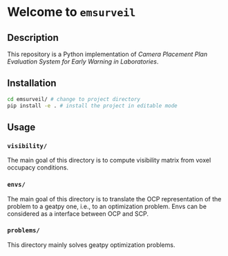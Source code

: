 # Welcome to `emsurveil`

## Description

This repository is a Python implementation of *Camera Placement Plan Evaluation System for Early Warning in Laboratories*. 

## Installation

```bash
cd emsurveil/ # change to project directory
pip install -e . # install the project in editable mode
```

## Usage

### `visibility/`

The main goal of this directory is to compute visibility matrix from voxel occupacy conditions. 

### `envs/`

The main goal of this directory is to translate the OCP representation of the problem to a geatpy one, i.e., to an optimization problem. Envs can be considered as a interface between OCP and SCP. 

### `problems/`

This directory mainly solves geatpy optimization problems.